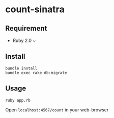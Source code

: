 count-sinatra
====

## Requirement
* Ruby 2.0 ~ 

## Install
```
bundle install
bundle exec rake db:migrate
```

## Usage

```
ruby app.rb
```

Open `localhost:4567/count` in your web-browser
